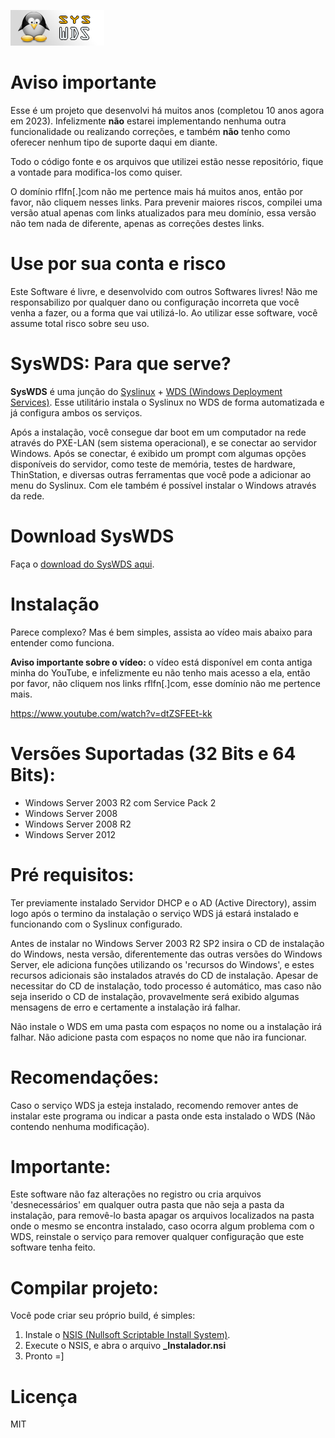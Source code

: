 ![SysWDS intro](https://github.com/rafaelfndev/SysWDS/blob/main/_FILES/Imagens/top.bmp)

# Aviso importante
Esse é um projeto que desenvolvi há muitos anos (completou 10 anos agora em 2023). Infelizmente **não** estarei implementando nenhuma outra funcionalidade ou realizando correções, e também **não** tenho como oferecer nenhum tipo de suporte daqui em diante.

Todo o código fonte e os arquivos que utilizei estão nesse repositório, fique a vontade para modifica-los como quiser.

O domínio rflfn[.]com não me pertence mais há muitos anos, então por favor, não cliquem nesses links. Para prevenir maiores riscos, compilei uma versão atual apenas com links atualizados para meu domínio, essa versão não tem nada de diferente, apenas as correções destes links.

# Use por sua conta e risco
Este Software é livre, e desenvolvido com outros Softwares livres! Não me responsabilizo por qualquer dano ou configuração incorreta que você venha a fazer, ou a forma que vai utilizá-lo. Ao utilizar esse software, você assume total risco sobre seu uso.

# SysWDS: Para que serve?
**SysWDS** é uma junção do [Syslinux](https://wiki.syslinux.org/wiki/index.php?title=The_Syslinux_Project) + [WDS (Windows Deployment Services)](https://learn.microsoft.com/pt-br/windows/win32/wds/windows-deployment-services-portal). Esse utilitário instala o Syslinux no WDS de forma automatizada e já configura ambos os serviços.

Após a instalação, você consegue dar boot em um computador na rede através do PXE-LAN (sem sistema operacional), e se conectar ao servidor Windows. Após se conectar, é exibido um prompt com algumas opções disponíveis do servidor, como teste de memória, testes de hardware, ThinStation, e diversas outras ferramentas que você pode a adicionar ao menu do Syslinux. Com ele também é possível instalar o Windows através da rede.

# Download SysWDS
Faça o [download do SysWDS aqui](https://github.com/rafaelfndev/SysWDS/releases).

# Instalação
Parece complexo? Mas é bem simples, assista ao vídeo mais abaixo para entender como funciona.

**Aviso importante sobre o vídeo:** o vídeo está disponível em conta antiga minha do YouTube, e infelizmente eu não tenho mais acesso a ela, então por favor, não cliquem nos links rflfn[.]com, esse domínio não me pertence mais.

https://www.youtube.com/watch?v=dtZSFEEt-kk

# Versões Suportadas (32 Bits e 64 Bits):
- Windows Server 2003 R2 com Service Pack 2
- Windows Server 2008
- Windows Server 2008 R2
- Windows Server 2012

# Pré requisitos:
Ter previamente instalado Servidor DHCP e o AD (Active Directory), assim logo após o termino da instalação o serviço WDS já estará instalado e funcionando com o Syslinux configurado.

Antes de instalar no Windows Server 2003 R2 SP2 insira o CD de instalação do Windows, nesta versão, diferentemente das outras versões do Windows Server, ele adiciona funções utilizando os 'recursos do Windows', e estes recursos adicionais são instalados através do CD de instalação. Apesar de necessitar do CD de instalação, todo processo é automático, mas caso não seja inserido o CD de instalação, provavelmente será exibido algumas mensagens de erro e certamente a instalação irá falhar.

Não instale o WDS em uma pasta com espaços no nome ou a instalação irá falhar. Não adicione pasta com espaços no nome que não ira funcionar.

# Recomendações:
Caso o serviço WDS ja esteja instalado, recomendo remover antes de instalar este programa ou indicar a pasta onde esta instalado o WDS (Não contendo nenhuma modificação).

# Importante:
Este software não faz alterações no registro ou cria arquivos 'desnecessários' em qualquer outra pasta que não seja a pasta da instalação, para removê-lo basta apagar os arquivos localizados na pasta onde o mesmo se encontra instalado, caso ocorra algum problema com o WDS, reinstale o serviço para remover qualquer configuração que este software tenha feito.

# Compilar projeto:
Você pode criar seu próprio build, é simples:

1. Instale o [NSIS (Nullsoft Scriptable Install System)](https://sourceforge.net/projects/nsis/).
2. Execute o NSIS, e abra o arquivo **_Instalador.nsi**
3. Pronto =]

# Licença
MIT
